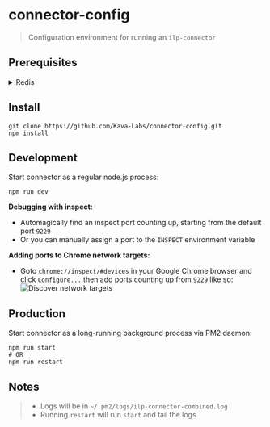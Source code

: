 # connector-config
> Configuration environment for running an `ilp-connector`



## Prerequisites
<details><summary>Redis</summary><p>

Install Redis using brew:
```shell
brew install redis
```

Start background running service:
```shell
brew services start redis
```

Edit configuration:
```shell
sudo open /usr/local/etc/redis.conf
```
> The default configuration works fine out of the box

Test if it workes:
```shell
redis-cli ping
```

</p></details>



## Install
```shell
git clone https://github.com/Kava-Labs/connector-config.git
npm install
```

## Development
Start connector as a regular node.js process:
```shell
npm run dev
```
**Debugging with inspect:**
* Automagically find an inspect port counting up, starting from the default port `9229`
* Or you can manually assign a port to the `INSPECT` environment variable

**Adding ports to Chrome network targets:**
* Goto `chrome://inspect/#devices` in your Google Chrome browser and click `Configure...` then add ports counting up from `9229` like so:
![Discover network targets](https://i.imgur.com/oQQRVgM.png)

## Production
Start connector as a long-running background process via PM2 daemon:
```shell
npm run start
# OR
npm run restart
```

## Notes
> * Logs will be in `~/.pm2/logs/ilp-connector-combined.log`
> * Running `restart` will run `start` and tail the logs


